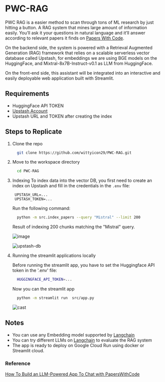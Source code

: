 # PWC-RAG
PWC RAG is a easier method to scan through tons of ML research by just hitting a button. A RAG system that mines large amount of information easily. You’ll ask it your questions in natural language and it’ll answer according to relevant papers it finds on [Papers With Code](https://paperswithcode.com/).

On the backend side, the system is powered with a Retrieval Augmented Generation (RAG) framework that relies on a scalable serverless vector database called Upstash, for embeddings we are using BGE models on the HuggingFace, and Mixtral-8x7B-Instruct-v0.1 as LLM from HuggingFace.

On the front-end side, this assistant will be integrated into an interactive and easily deployable web application built with Streamlit.

## Requirements
- HuggingFace API TOKEN
- [Upstash Account](https://upstash.com/docs/common/account/createaccount)
- Upstash URL and TOKEN after creating the index

## Steps to Replicate

1. Clone the repo
    ```bash
      git clone https://github.com/wittyicon29/PWC-RAG.git
    ```
2. Move to the workspace directory
   ```bash
     cd PWC-RAG
   ```
3. Indexing
   To index data into the vector DB, you first need to create an index on Upstash and fill in the credentials in the `.env` file:
   ```
    UPSTASH_URL=...
    UPSTASH_TOKEN=...
   ```
   Run the following command:
   ```bash
     python -m src.index_papers --query "Mistral" --limit 200
   ```
   Result of indexing 200 chunks matching the "Mistral" query.

   ![image](https://github.com/wittyicon29/PWC-RAG/assets/99320225/7d0d3cf6-2ec0-495b-a408-10842852d44c)

   ![upstash-db](https://github.com/wittyicon29/PWC-RAG/assets/99320225/02eadacc-08d1-46ea-8675-bb07b909e7c4)

4. Running the streamlit applications locally

   Before running the streamlit app, you have to set the Huggingface API token in the '.env' file:
   ```bash
     HUGGINGFACE_API_TOKEN=...
   ```
   Now you can the streamlit app
   ```bash
     python -m streamlit run  src/app.py
   ```
   
   ![cast](https://github.com/wittyicon29/PWC-RAG/assets/99320225/879b8db8-8e21-49be-aa1f-4708d928a366)

## Notes 
 - You can use any Embedding model supported by [Langchain](https://python.langchain.com/docs/integrations/text_embedding)
 - You can try different LLMs on [Langchain](https://python.langchain.com/docs/integrations/llms/) to evaluate the RAG system
 - The app is ready to deploy on Google Cloud Run using docker or Streamlit cloud.

### Reference 
[How To Build an LLM-Powered App To Chat with PapersWithCode](https://towardsdatascience.com/how-to-build-an-llm-powered-app-to-chat-with-paperswithcode-09ddd9ee753a#:~:text=Prior%20to%20embedding%20the%20documents,up%20with%20over%2011K%20splits.)
